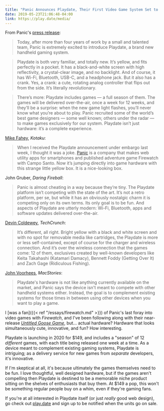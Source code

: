 ```yaml
---
title: "Panic Announces Playdate, Their First Video Game System Set to Launch in 2020 for $149 With 12 Games That Automatically Release on a Weekly Basis"
date: 2019-05-23T21:06:48-04:00
link: https://play.date/media/
---
```



From Panic's [press release](https://play.date/media/): 

> Today, after more than four years of work by a small and talented team, Panic is extremely excited to introduce Playdate, a brand new handheld gaming system.

> Playdate is both very familiar, and totally new. It’s yellow, and fits perfectly in a pocket. It has a black-and-white screen with high reflectivity, a crystal-clear image, and no backlight. And of course, it has Wi-Fi, Bluetooth, USB-C, and a headphone jack. But it also has a crank. Yes, a crank: a cute, rotating analog controller that flips out from the side. It’s literally revolutionary.

> There’s more: Playdate includes games — a full season of them. The games will be delivered over-the-air, once a week for 12 weeks, and they’ll be a surprise: when the new game light flashes, you’ll never know what you’re about to play. Panic recruited some of the world’s best game designers — some well known; others under the radar — to make games exclusively for our system. Playdate isn’t just hardware: it’s a complete experience.

[Mike Fahey](https://kotaku.com/the-people-who-published-firewatch-are-now-making-a-gam-1834958316), *Kotaku*: 

> When I received the Playdate announcement under embargo last week, I thought it was a joke. [Panic](https://panic.com/) is a company that makes web utility apps for smartphones and published adventure game Firewatch with Campo Santo. Now it’s jumping directly into game hardware with this strange little yellow box. It is a nice-looking box. 

John Gruber, *Daring Fireball*: 

> Panic is almost cheating in a way because they’re tiny. The Playdate platform isn’t competing with the state of the art. It’s not a retro platform, per se, but while it has an obviously nostalgic charm it is competing only on its own terms. Its only goal is to be fun. And aspects of Playdate are utterly modern: Wi-Fi, Bluetooth, apps and software updates delivered over-the-air.

[Devin Coldewey](https://techcrunch.com/2019/05/22/panics-playmate-is-a-pint-sized-gaming-machine-with-a-season-of-12-intriguing-titles/), *TechCrunch*: 

> It’s different, all right. Bright yellow with a black and white screen and with no spot for removable media like cartridges, the Playdate is more or less self-contained, except of course for the charger and wireless connection. And it’s over the wireless connection that the games come: 12 of them, exclusives created by well-known developers like Keita Takahashi (Katamari Damacy), Bennett Foddy (Getting Over It) and Zach Gage (Ridiculous Fishing).

[John Voorhees](https://www.macstories.net/news/panic-reveals-plans-to-sell-a-handheld-gaming-system-called-the-playdate-in-2020/), *MacStories*: 

> Playdate's hardware is not like anything currently available on the market, and Panic says the device isn't meant to compete with other handheld systems either. Instead, the goal is to complement existing systems for those times in between using other devices when you want to play a game.

I [was a fan]({{< ref "/essays/firewatch.md" >}}) of Panic's last foray into video games with *Firewatch*, and I've been following along with their near-release [*Untitled Goose Game*](https://www.macstories.net/news/panic-to-publish-untitled-goose-game-by-house-house-in-early-2019-on-switch-mac-and-pc/), but... actual hardware? Hardware that looks simultaneously cute, innovative, and fun? How interesting. 

Playdate is launching in 2020 for $149, and includes a "season" of 12 *different* games, with each title being released one week at a time. As a device meant to complement existing gaming systems, Playdate is intriguing; as a delivery service for new games from *separate* developers, it's innovative.  

If I'm skeptical at all, it's because ultimately the games themselves need to be fun. I love thoughtful, well designed hardware, but if the games aren't compelling then Playdate is destined to be a memorable niche product sitting on the shelves of enthusiasts that buy them. At $149 a pop, this won't be something regular people buy on a whim, even if they're gaming fans. 

If you're at all interested in Playdate itself (or just *really* good web design), go check out [play.date](https://play.date) and sign up to be notified when the units go on sale.
